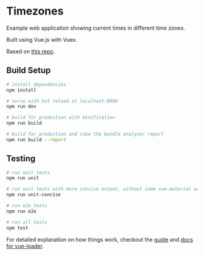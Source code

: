 # Timezones

Example web application showing current times in different time zones.

Built using Vue.js with Vuex.

Based on [this repo](https://github.com/JakubPetriska/timezones).

## Build Setup

``` bash
# install dependencies
npm install

# serve with hot reload at localhost:8080
npm run dev

# build for production with minification
npm run build

# build for production and view the bundle analyzer report
npm run build --report
```

## Testing
``` bash
# run unit tests
npm run unit

# run unit tests with more concise output, without some vue-material warnings
npm run unit-concise

# run e2e tests
npm run e2e

# run all tests
npm test
```

For detailed explanation on how things work, checkout the [guide](http://vuejs-templates.github.io/webpack/) and [docs for vue-loader](http://vuejs.github.io/vue-loader).
